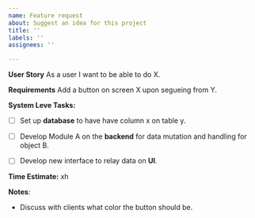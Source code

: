 ```yaml
---
name: Feature request
about: Suggest an idea for this project
title: ''
labels: ''
assignees: ''

---
```


**User Story**
As a user I want to be able to do X.

**Requirements**
Add a button on screen X upon segueing from Y.

**System Leve Tasks:**

- [ ] Set up **database** to have have column x on table y.

- [ ] Develop Module A on the **backend** for data mutation and handling for object B.

- [ ] Develop new interface to relay data on **UI**.

**Time Estimate:**
xh

**Notes**: 

- Discuss with clients what color the button should be.
